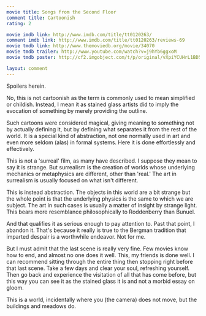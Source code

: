 ```yaml
---
movie title: Songs from the Second Floor
comment title: Cartoonish
rating: 2

movie imdb link: http://www.imdb.com/title/tt0120263/
comment imdb link: http://www.imdb.com/title/tt0120263/reviews-69
movie tmdb link: http://www.themoviedb.org/movie/34070
movie tmdb trailer: http://www.youtube.com/watch?v=j9hYb6ggxoM
movie tmdb poster: http://cf2.imgobject.com/t/p/original/vXpiYCUHrL1BD5nPmPprjStLzbt.jpg

layout: comment
---
```


Spoilers herein.

No, this is not cartoonish as the term is commonly used to mean simplified or childish.  Instead, I mean it as stained glass artists did to imply the evocation of something by merely  providing the outline.

Such cartoons were considered magical, giving meaning to something not by actually  defining it, but by defining what separates it from the rest of the world. It is a special kind of  abstraction, not one normally used in art and even more seldom (alas) in formal systems.  Here it is done effortlessly and effectively.

This is not a 'surreal' film, as many have described. I suppose they mean to say it is strange.  But surrealism is the creation of worlds whose underlying mechanics or metaphysics are  different, other than 'real.' The art in surrealism is usually focused on what isn't different.

This is instead abstraction. The objects in this world are a bit strange but the whole point is  that the underlying physics is the same to which we are subject. The art in such cases is  usually a matter of insight by strange light. This bears more resemblance philosophically to  Roddenberry than Bunuel.

And that qualifies it as serious enough to pay attention to. Past that point, I abandon it.  That's because it really is true to the Bergman tradition that imparted despair is a worthwhile  endeavor. Not for me.

But I must admit that the last scene is really very fine. Few movies know how to end, and  almost no one does it well. This, my friends is done well. I can recommend sitting through  the entire thing then stopping right before that last scene. Take a few days and clear your  soul, refreshing yourself. Then go back and experience the visitation of all that has come  before, but this way you can see it as the stained glass it is and not a morbid essay on  gloom. 

This is a world, incidentally where you (the camera) does not move, but the buildings and  meadows do.